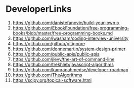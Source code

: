 # DeveloperLinks
1) https://github.com/danistefanovic/build-your-own-x
2) https://github.com/EbookFoundation/free-programming-books/blob/master/free-programming-books.md
3) https://github.com/jwasham/coding-interview-university
4) https://github.com/github/gitignore
5) https://github.com/donnemartin/system-design-primer
6) https://github.com/public-apis/public-apis
7) https://github.com/jlevy/the-art-of-command-line
8) https://github.com/trekhleb/javascript-algorithms
9) https://github.com/kamranahmedse/developer-roadmap
10) https://github.com/TheAlgorithms
11) https://scipy.org/topical-software.html
